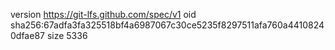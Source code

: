 version https://git-lfs.github.com/spec/v1
oid sha256:67adfa3fa325518bf4a6987067c30ce5235f8297511afa760a44108240dfae87
size 5336
